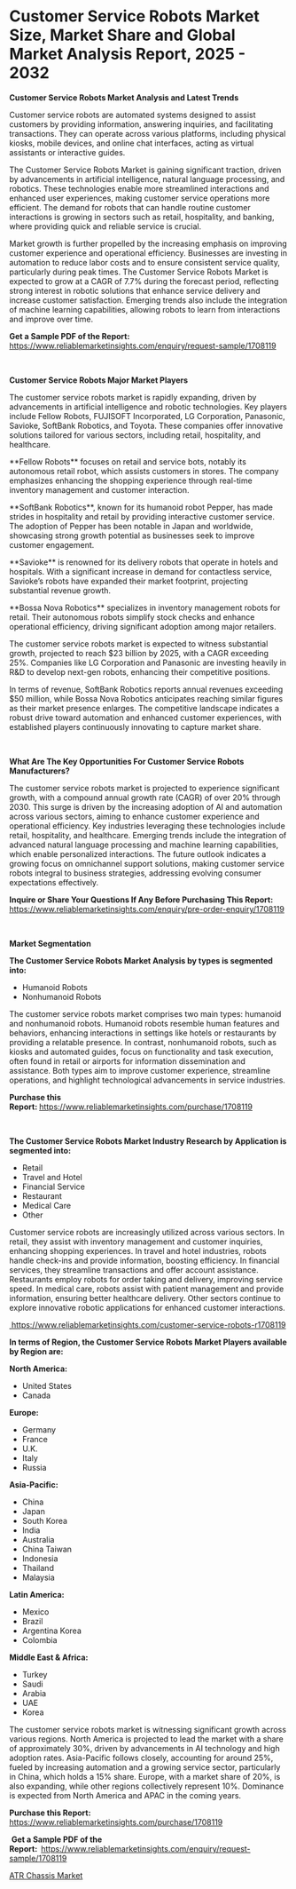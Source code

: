 <p><h1>Customer Service Robots Market Size, Market Share and Global Market Analysis Report, 2025 - 2032</h1></p><p><strong>Customer Service Robots Market Analysis and Latest Trends</strong></p>
<p><p>Customer service robots are automated systems designed to assist customers by providing information, answering inquiries, and facilitating transactions. They can operate across various platforms, including physical kiosks, mobile devices, and online chat interfaces, acting as virtual assistants or interactive guides. </p><p>The Customer Service Robots Market is gaining significant traction, driven by advancements in artificial intelligence, natural language processing, and robotics. These technologies enable more streamlined interactions and enhanced user experiences, making customer service operations more efficient. The demand for robots that can handle routine customer interactions is growing in sectors such as retail, hospitality, and banking, where providing quick and reliable service is crucial.</p><p>Market growth is further propelled by the increasing emphasis on improving customer experience and operational efficiency. Businesses are investing in automation to reduce labor costs and to ensure consistent service quality, particularly during peak times. The Customer Service Robots Market is expected to grow at a CAGR of 7.7% during the forecast period, reflecting strong interest in robotic solutions that enhance service delivery and increase customer satisfaction. Emerging trends also include the integration of machine learning capabilities, allowing robots to learn from interactions and improve over time.</p></p>
<p><strong>Get a Sample PDF of the Report:&nbsp;</strong> <a href="https://www.reliablemarketinsights.com/enquiry/request-sample/1708119?utm_campaign=2137&utm_medium=2&utm_source=Github&utm_content=ia&utm_term=16022025&utm_id=customer-service-robots">https://www.reliablemarketinsights.com/enquiry/request-sample/1708119</a></p>
<p>&nbsp;</p>
<p><strong>Customer Service Robots Major Market Players</strong></p>
<p><p>The customer service robots market is rapidly expanding, driven by advancements in artificial intelligence and robotic technologies. Key players include Fellow Robots, FUJISOFT Incorporated, LG Corporation, Panasonic, Savioke, SoftBank Robotics, and Toyota. These companies offer innovative solutions tailored for various sectors, including retail, hospitality, and healthcare.</p><p>**Fellow Robots** focuses on retail and service bots, notably its autonomous retail robot, which assists customers in stores. The company emphasizes enhancing the shopping experience through real-time inventory management and customer interaction.</p><p>**SoftBank Robotics**, known for its humanoid robot Pepper, has made strides in hospitality and retail by providing interactive customer service. The adoption of Pepper has been notable in Japan and worldwide, showcasing strong growth potential as businesses seek to improve customer engagement.</p><p>**Savioke** is renowned for its delivery robots that operate in hotels and hospitals. With a significant increase in demand for contactless service, Savioke’s robots have expanded their market footprint, projecting substantial revenue growth.</p><p>**Bossa Nova Robotics** specializes in inventory management robots for retail. Their autonomous robots simplify stock checks and enhance operational efficiency, driving significant adoption among major retailers.</p><p>The customer service robots market is expected to witness substantial growth, projected to reach $23 billion by 2025, with a CAGR exceeding 25%. Companies like LG Corporation and Panasonic are investing heavily in R&D to develop next-gen robots, enhancing their competitive positions.</p><p>In terms of revenue, SoftBank Robotics reports annual revenues exceeding $50 million, while Bossa Nova Robotics anticipates reaching similar figures as their market presence enlarges. The competitive landscape indicates a robust drive toward automation and enhanced customer experiences, with established players continuously innovating to capture market share.</p></p>
<p>&nbsp;</p>
<p><strong>What Are The Key Opportunities For Customer Service Robots Manufacturers?</strong></p>
<p><p>The customer service robots market is projected to experience significant growth, with a compound annual growth rate (CAGR) of over 20% through 2030. This surge is driven by the increasing adoption of AI and automation across various sectors, aiming to enhance customer experience and operational efficiency. Key industries leveraging these technologies include retail, hospitality, and healthcare. Emerging trends include the integration of advanced natural language processing and machine learning capabilities, which enable personalized interactions. The future outlook indicates a growing focus on omnichannel support solutions, making customer service robots integral to business strategies, addressing evolving consumer expectations effectively.</p></p>
<p><strong>Inquire or Share Your Questions If Any Before Purchasing This Report:</strong> <a href="https://www.reliablemarketinsights.com/enquiry/pre-order-enquiry/1708119?utm_campaign=2137&utm_medium=2&utm_source=Github&utm_content=ia&utm_term=16022025&utm_id=customer-service-robots">https://www.reliablemarketinsights.com/enquiry/pre-order-enquiry/1708119</a></p>
<p>&nbsp;</p>
<p><strong>Market Segmentation</strong></p>
<p><strong>The Customer Service Robots Market Analysis by types is segmented into:</strong></p>
<p><ul><li>Humanoid Robots</li><li>Nonhumanoid Robots</li></ul></p>
<p><p>The customer service robots market comprises two main types: humanoid and nonhumanoid robots. Humanoid robots resemble human features and behaviors, enhancing interactions in settings like hotels or restaurants by providing a relatable presence. In contrast, nonhumanoid robots, such as kiosks and automated guides, focus on functionality and task execution, often found in retail or airports for information dissemination and assistance. Both types aim to improve customer experience, streamline operations, and highlight technological advancements in service industries.</p></p>
<p><strong>Purchase this Report:&nbsp;</strong><a href="https://www.reliablemarketinsights.com/purchase/1708119?utm_campaign=2137&utm_medium=2&utm_source=Github&utm_content=ia&utm_term=16022025&utm_id=customer-service-robots">https://www.reliablemarketinsights.com/purchase/1708119</a></p>
<p>&nbsp;</p>
<p><strong>The Customer Service Robots Market Industry Research by Application is segmented into:</strong></p>
<p><ul><li>Retail</li><li>Travel and Hotel</li><li>Financial Service</li><li>Restaurant</li><li>Medical Care</li><li>Other</li></ul></p>
<p><p>Customer service robots are increasingly utilized across various sectors. In retail, they assist with inventory management and customer inquiries, enhancing shopping experiences. In travel and hotel industries, robots handle check-ins and provide information, boosting efficiency. In financial services, they streamline transactions and offer account assistance. Restaurants employ robots for order taking and delivery, improving service speed. In medical care, robots assist with patient management and provide information, ensuring better healthcare delivery. Other sectors continue to explore innovative robotic applications for enhanced customer interactions.</p></p>
<p><a href="https://www.reliablemarketinsights.com/customer-service-robots-r1708119?utm_campaign=2137&utm_medium=2&utm_source=Github&utm_content=ia&utm_term=16022025&utm_id=customer-service-robots">&nbsp;https://www.reliablemarketinsights.com/customer-service-robots-r1708119</a></p>
<p><strong>In terms of Region, the Customer Service Robots Market Players available by Region are:</strong></p>
<p>
    <p> <strong> North America: </strong>
        <ul>
            <li>United States</li>
            <li>Canada</li>
        </ul>
        </p> 
    <p> <strong> Europe: </strong>
        <ul>
            <li>Germany</li>
            <li>France</li>
            <li>U.K.</li>
            <li>Italy</li>
            <li>Russia</li>
        </ul>
        </p> 
    <p> <strong> Asia-Pacific: </strong>
        <ul>
            <li>China</li>
            <li>Japan</li>
            <li>South Korea</li>
            <li>India</li>
            <li>Australia</li>
            <li>China Taiwan</li>
            <li>Indonesia</li>
            <li>Thailand</li>
            <li>Malaysia</li>
        </ul>
        </p> 
    <p> <strong> Latin America: </strong>
        <ul>
            <li>Mexico</li>
            <li>Brazil</li>
            <li>Argentina Korea</li>
            <li>Colombia</li>
        </ul>
        </p> 
    <p> <strong> Middle East & Africa: </strong>
        <ul>
            <li>Turkey</li>
            <li>Saudi</li>
            <li>Arabia</li>
            <li>UAE</li>
            <li>Korea</li>
        </ul>
    </p>
    </p>
<p><p>The customer service robots market is witnessing significant growth across various regions. North America is projected to lead the market with a share of approximately 30%, driven by advancements in AI technology and high adoption rates. Asia-Pacific follows closely, accounting for around 25%, fueled by increasing automation and a growing service sector, particularly in China, which holds a 15% share. Europe, with a market share of 20%, is also expanding, while other regions collectively represent 10%. Dominance is expected from North America and APAC in the coming years.</p></p>
<p><strong>Purchase this Report: </strong><a href="https://www.reliablemarketinsights.com/purchase/1708119?utm_campaign=2137&utm_medium=2&utm_source=Github&utm_content=ia&utm_term=16022025&utm_id=customer-service-robots">https://www.reliablemarketinsights.com/purchase/1708119</a></p>
<p>&nbsp;<strong>Get a Sample PDF of the Report:&nbsp;&nbsp;</strong><a href="https://www.reliablemarketinsights.com/enquiry/request-sample/1708119?utm_campaign=2137&utm_medium=2&utm_source=Github&utm_content=ia&utm_term=16022025&utm_id=customer-service-robots">https://www.reliablemarketinsights.com/enquiry/request-sample/1708119</a></p>
<p><strong></strong></p>
<p><p><a href="https://github.com/SanjidaKhan901/Market-Research-Report-List-1/blob/main/atr-chassis-market.md?utm_campaign=2137&utm_medium=2&utm_source=Github&utm_content=ia&utm_term=16022025&utm_id=customer-service-robots">ATR Chassis Market</a></p></p>